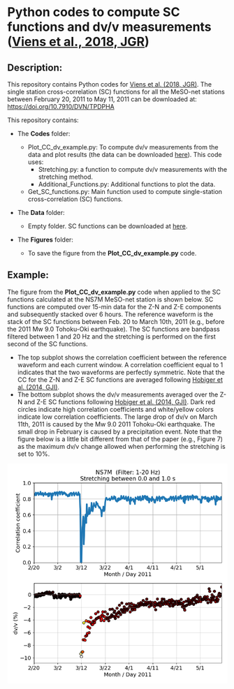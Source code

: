 # Python codes to compute SC functions and dv/v measurements ([Viens et al., 2018, JGR](https://agupubs.onlinelibrary.wiley.com/doi/abs/10.1029/2018JB015697)) 

## Description:
This repository contains Python codes for [Viens et al. (2018, JGR)](https://agupubs.onlinelibrary.wiley.com/doi/abs/10.1029/2018JB015697).
The single station cross-correlation (SC) functions for all the MeSO-net stations between February 20, 2011 to May 11, 2011 can be downloaded at: https://doi.org/10.7910/DVN/TPDPHA

This repository contains:
* The **Codes** folder:
  - Plot_CC_dv_example.py: To compute dv/v measurements from the data and plot results (the data can be downloaded [here](https://doi.org/10.7910/DVN/TPDPHA)). This code uses:
    - Stretching.py: a function to compute dv/v measurements with the stretching method.
    - Additional_Functions.py: Additional functions to plot the data.
  - Get_SC_functions.py: Main function used to compute single-station cross-correlation (SC) functions.

* The **Data** folder:
  - Empty folder. SC functions can be downloaded at [here](https://doi.org/10.7910/DVN/TPDPHA).
 
* The **Figures** folder:
  - To save the figure from the **Plot_CC_dv_example.py** code.

## Example:
The figure from the **Plot_CC_dv_example.py** code when applied to the SC functions calculated at the NS7M MeSO-net station is shown below. SC functions are computed over 15-min data for the Z-N and Z-E components and subsequently stacked over 6 hours. The reference waveform is the stack of the SC functions between Feb. 20 to March 10th, 2011 (e.g., before the 2011 Mw 9.0 Tohoku-Oki earthquake). The SC functions are bandpass filtered between 1 and 20 Hz and the stretching is performed on the first second of the SC functions. 
* The top subplot shows the correlation coefficient between the reference waveform and each current window. A correlation coefficient equal to 1 indicates that the two waveforms are perfectly symmetric. Note that the CC for the Z-N and Z-E SC functions are averaged following [Hobiger et al. (2014, GJI)](https://academic.oup.com/gji/article/198/1/90/604971).
* The bottom subplot shows the dv/v measurements averaged over the Z-N and Z-E SC functions following [Hobiger et al. (2014, GJI)](https://academic.oup.com/gji/article/198/1/90/604971). Dark red circles indicate high correlation coefficients and white/yellow colors indicate low correlation coefficients. The large drop of dv/v on March 11th, 2011 is caused by the Mw 9.0 2011 Tohoku-Oki earthquake. The small drop in February is caused by a precipitation event. Note that the figure below is a little bit different from that of the paper (e.g., Figure 7) as the maximum dv/v change allowed when performing the stretching is set to 10%.

![Comparaison between the different methods](https://github.com/lviens/2018_JGR/blob/master/Figures/Fig_dv_E.NS7M.png)

